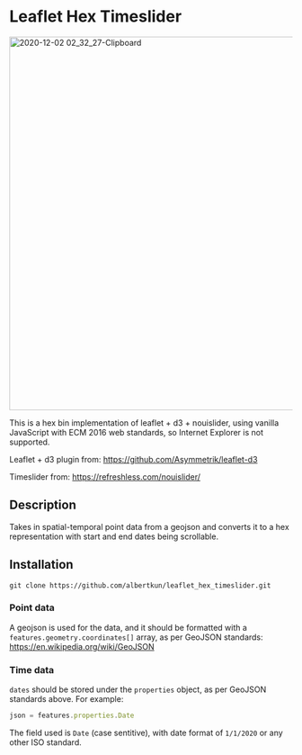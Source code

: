 # Leaflet Hex Timeslider
<img width="664" alt="2020-12-02 02_32_27-Clipboard" src="https://user-images.githubusercontent.com/8574425/100862385-f6086600-3447-11eb-8ecf-9717d8d73be6.png">

This is a hex bin implementation of leaflet + d3 + nouislider, using vanilla JavaScript with ECM 2016 web standards, so Internet Explorer is not supported.

Leaflet + d3 plugin from:
https://github.com/Asymmetrik/leaflet-d3

Timeslider from:
https://refreshless.com/nouislider/
## Description
Takes in spatial-temporal point data from a geojson and converts it to a hex representation with start and end dates being scrollable.

## Installation
`git clone https://github.com/albertkun/leaflet_hex_timeslider.git`

### Point data
A geojson is used for the data, and it should be formatted with a `features.geometry.coordinates[]` array, as per GeoJSON standards:
https://en.wikipedia.org/wiki/GeoJSON

### Time data
`dates` should be stored under the `properties` object, as per GeoJSON standards above.
For example:
```js
json = features.properties.Date
```
The field used is `Date` (case sentitive), with date format of `1/1/2020` or any other ISO standard.
